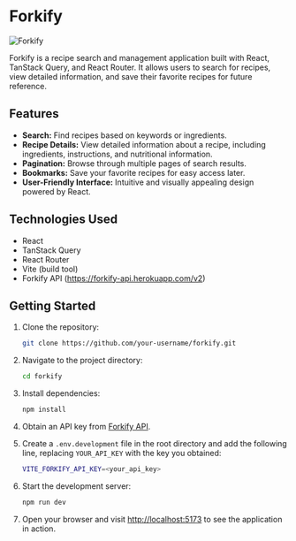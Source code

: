 # Forkify

![Forkify](https://ibb.co/8PdxJXx)

Forkify is a recipe search and management application built with React, TanStack Query, and React Router. It allows users to search for recipes, view detailed information, and save their favorite recipes for future reference.

## Features

- **Search:** Find recipes based on keywords or ingredients.
- **Recipe Details:** View detailed information about a recipe, including ingredients, instructions, and nutritional information.
- **Pagination:** Browse through multiple pages of search results.
- **Bookmarks:** Save your favorite recipes for easy access later.
- **User-Friendly Interface:** Intuitive and visually appealing design powered by React.

## Technologies Used

- React
- TanStack Query
- React Router
- Vite (build tool)
- Forkify API (https://forkify-api.herokuapp.com/v2)

## Getting Started

1. Clone the repository:

    ```bash
    git clone https://github.com/your-username/forkify.git
    ```

2. Navigate to the project directory:

    ```bash
    cd forkify
    ```

3. Install dependencies:

    ```bash
    npm install
    ```

4. Obtain an API key from [Forkify API](https://forkify-api.herokuapp.com/v2).

5. Create a `.env.development` file in the root directory and add the following line, replacing `YOUR_API_KEY` with the key you obtained:

    ```bash
    VITE_FORKIFY_API_KEY=<your_api_key>
    ```

6. Start the development server:

    ```bash
    npm run dev
    ```

7. Open your browser and visit [http://localhost:5173](http://localhost:5173) to see the application in action.
